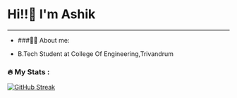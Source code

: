 # Hi!!:raising_hand: I'm Ashik

---

- ###:man_technologist: About me:

- B.Tech Student at College Of Engineering,Trivandrum

### :fire: My Stats :

[![GitHub Streak](https://github-readme-streak-stats.herokuapp.com?user=Ashik-Jose)](https://git.io/streak-stats)

